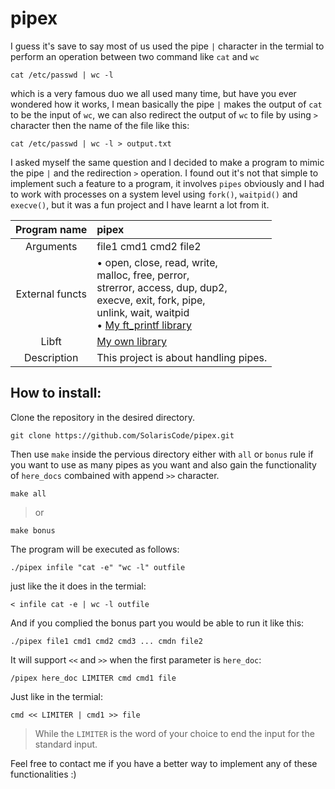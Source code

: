 # pipex

I guess it's save to say most of us used the pipe `|` character in the termial
to perform an operation between two command like `cat` and `wc`
```shell
cat /etc/passwd | wc -l
```
which is a very famous duo we all used many time, but have you ever wondered how
it works, I mean basically the pipe `|` makes the output of `cat` to be the input
of `wc`, we can also redirect the output of `wc` to file by using `>` character then
the name of the file like this:
```shell
cat /etc/passwd | wc -l > output.txt
```
I asked myself the same question and I decided to make a program to mimic the pipe `|`
and the redirection `>` operation.
I found out it's not that simple to implement such a feature to a program, it involves 
`pipes` obviously and I had to work with processes on a system level using `fork()`, `waitpid()`
and `execve()`, but it was a fun project and I have learnt a lot from it.

|Program name|pipex|
|:----------:|:----|
|Arguments|file1 cmd1 cmd2 file2|
|External functs|• open, close, read, write,<br />malloc, free, perror,<br />strerror, access, dup, dup2,<br />execve, exit, fork, pipe,<br />unlink, wait, waitpid<br />• [My ft_printf library](https://github.com/SolarisCode/ft_printf)|
|Libft|[My own library](https://github.com/SolarisCode/Libft)|
|Description|This project is about handling pipes.|

## How to install:

Clone the repository in the desired directory.
```shell
git clone https://github.com/SolarisCode/pipex.git
```
Then use `make` inside the pervious directory either with `all` or `bonus` rule if you want to use
as many pipes as you want and also gain the functionality of `here_docs` combained with append `>>`
character.
```shell
make all
```
>or
```shell
make bonus
```
The program will be executed as follows:
```shell
./pipex infile "cat -e" "wc -l" outfile
```
just like the it does in the termial:
```shell
< infile cat -e | wc -l outfile
```
And if you complied the bonus part you would be able to run it like this:
```shell
./pipex file1 cmd1 cmd2 cmd3 ... cmdn file2
```
It will support `<<` and `>>` when the first parameter is `here_doc`:
```shell
/pipex here_doc LIMITER cmd cmd1 file
```
Just like in the termial:
```shell
cmd << LIMITER | cmd1 >> file
```
>While the `LIMITER` is the word of your choice to end the input for the standard input.

Feel free to contact me if you have a better way to implement any of these functionalities :)
